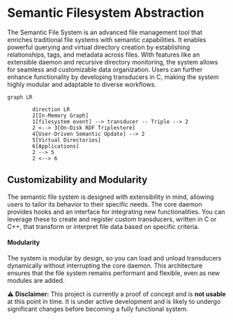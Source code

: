 # Semantic Filesystem Abstraction

The Semantic File System is an advanced file management tool that enriches traditional file systems with semantic capabilities. It enables powerful querying and virtual directory creation by establishing relationships, tags, and metadata across files. With features like an extensible daemon and recursive directory monitoring, the system allows for seamless and customizable data organization. Users can further enhance functionality by developing transducers in C, making the system highly modular and adaptable to diverse workflows.

```mermaid
graph LR
 
        direction LR
        2[In-Memory Graph]
        1[filesystem event] --> transducer -- Triple --> 2
        2 <--> 3[On-Disk RDF Triplestore]
        4[User-Driven Semantic Update] --> 2
        5[Virtual Directories]
        6[Applications]
        2 --> 5
        2 <--> 6

```


## Customizability and Modularity

The semantic file system is designed with extensibility in mind, allowing users to tailor its behavior to their specific needs. The core daemon provides hooks and an interface for integrating new functionalities. You can leverage these to create and register custom transducers, written in C or C++, that transform or interpret file data based on specific criteria.

#### Modularity

The system is modular by design, so you can load and unload transducers dynamically without interrupting the core daemon. This architecture ensures that the file system remains performant and flexible, even as new modules are added.


⚠️ **Disclaimer:** This project is currently a proof of concept and is **not usable** at this point in time. It is under active development and is likely to undergo significant changes before becoming a fully functional system.

